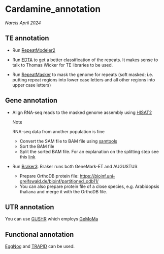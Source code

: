 # Cardamine_annotation

*Narcis April 2024*

## TE annotation

* Run [RepeatModeler2](https://github.com/Dfam-consortium/RepeatModeler/tree/master) 

* Run [EDTA](https://github.com/oushujun/EDTA) to get a better classification of the repeats. It makes sense to talk to Thomas Wicker for TE libraries to be used.

* Run [RepeatMasker](https://www.repeatmasker.org/RepeatMasker/) to mask the genome for repeats (soft masked; i.e. putting repeat regions into lower case letters and all other regions into upper case letters)

## Gene annotation
* Align RNA-seq reads to the masked genome assembly using [HISAT2](http://daehwankimlab.github.io/hisat2/)

  > [!NOTE]
  > RNA-seq data from another population is fine

  * Convert the SAM file to BAM file using [samtools](https://github.com/samtools/)
  * Sort the BAM file
  * Split the sorted BAM file. For an explanation on the splitting step see this [link](https://www.biostars.org/p/348134/)  
     
* Run [Braker3](https://github.com/Gaius-Augustus/BRAKER). Braker runs both GeneMark-ET and AUGUSTUS

  * Prepare OrthoDB protein file: https://bioinf.uni-greifswald.de/bioinf/partitioned_odb11/ 
  * You can also prepare protein file of a close species, e.g. Arabidopsis thaliana and merge it with the OrthoDB file.

## UTR annotation
You can use [GUSHR](https://github.com/Gaius-Augustus/GUSHR) which employs [GeMoMa](http://www.jstacs.de/index.php/GeMoMa)

## Functional annotation

[EggNog](https://github.com/eggnogdb/eggnog-mapper/wiki/) and [TRAPID](http://bioinformatics.psb.ugent.be/trapid_02/) can be used.





